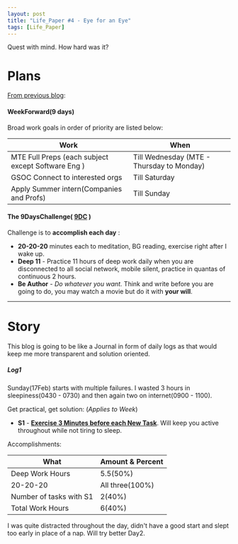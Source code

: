 ```yaml
---
layout: post
title: "Life_Paper #4 - Eye for an Eye"
tags: [Life_Paper]
---
```

Quest with mind. How hard was it?

# Plans
<u>From previous blog</u>:
#### WeekForward(9 days)
Broad work goals in order of priority are listed below:

|Work|When|
|---|---|
|MTE Full Preps (each subject except Software Eng )|Till Wednesday (MTE - Thursday to Monday)|
|GSOC Connect to interested orgs|Till Saturday|
|Apply Summer intern(Companies and Profs) |Till Sunday|

#### The 9DaysChallenge( <u>9DC</u> )

Challenge is to **accomplish each day** :
* **20-20-20** minutes each to meditation, BG reading, exercise right after I wake up.
* **Deep 11** - Practice 11 hours of deep work daily when you are disconnected to all social network, mobile silent, practice in quantas of continuous 2 hours.
* **Be Author** - <i>Do whatever you want.</i> Think and write before you are going to do, you may watch a movie but do it with **your will**.
---
# Story
This blog is going to be like a Journal in form of daily logs as that would keep me more transparent and solution oriented.

##### Log1
Sunday(17Feb) starts with multiple failures. I wasted 3 hours in sleepiness(0430 - 0730) and then again two on internet(0900 - 1100).

Get practical, get solution: (*Applies to Week*)
* **S1** - **<u> Exercise 3 Minutes before each New Task</u>**. Will keep you active throughout while not tiring to sleep.

Accomplishments:

|What|Amount & Percent|
|---|---|
|Deep Work Hours|5.5(50%)|
|20-20-20|All three(100%)|
|Number of tasks with S1|2(40%)|
|Total Work Hours|6(40%)|

I was quite distracted throughout the day, didn't have a good start and slept too early in place of a nap. Will try better Day2.
